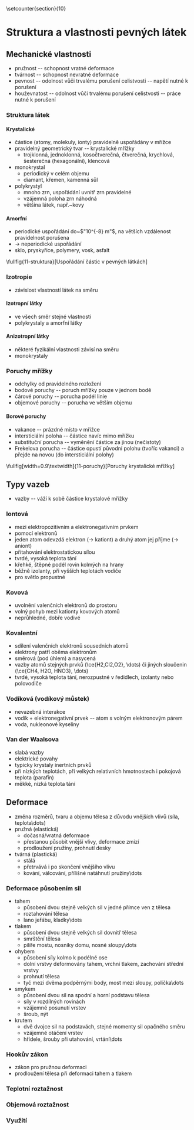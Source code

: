 \setcounter{section}{10}

# Struktura a vlastnosti pevných látek
## Mechanické vlastnosti
- pružnost -- schopnost vratné deformace
- tvárnost -- schopnost nevratné deformace
- pevnost -- odolnost vůči trvalému porušení celistvosti -- napětí nutné k porušení
- houževnatost -- odolnost vůči trvalému porušení celistvosti -- práce nutné k porušení

### Struktura látek
#### Krystalické
- částice (atomy, molekuly, ionty) pravidelně uspořádány v mřížce
- pravidelný geometrický tvar -- krystalické mřížky
	- trojklonná, jednoklonná, kosočtverečná, čtverečná, krychlová, šesterečná (hexagonální), klencová
- monokrystal
	- periodický v celém objemu
	- diamant, křemen, kamenná sůl
- polykrystyl
	- mnoho zrn, uspořádání uvnitř zrn pravidelné
	- vzájemná poloha zrn náhodná
	- většina látek, např.~kovy

#### Amorfní
- periodické uspořádání do~$"10^{-8} m"$, na větších vzdálenost pravidelnost porušena
- $\rightarrow$ neperiodické uspořádání
- sklo, pryskyřice, polymery, vosk, asfalt

\fullfig{11-struktura}[Uspořádání částic v pevných látkách]

### Izotropie
- závislost vlastností látek na směru

#### Izotropní látky
- ve všech směr stejné vlastnosti
- polykrystaly a amorfní látky

#### Anizotropní látky
- některé fyzikální vlastnosti závisí na směru
- monokrystaly

### Poruchy mřížky
- odchylky od pravidelného rozložení
- bodové poruchy -- poruch mřížky pouze v jednom bodě
- čárové poruchy -- porucha podél linie
- objemové poruchy -- porucha ve větším objemu

#### Borové poruchy
- vakance -- prázdné místo v mřížce
- intersticiální poloha -- částice navíc mimo mřížku
- substituční porucha -- vyměnění částice za jinou (nečistoty)
- Frekelova porucha -- částice opustí původní polohu (tvoříc vakanci) a přejde na novou (do intersticiální polohy)

\fullfig[width=0.9\textwidth]{11-poruchy}[Poruchy krystalické mřížky]

## Typy vazeb
- vazby -- váží k sobě částice krystalové mřížky

### Iontová
- mezi elektropozitivním a elektronegativním prvkem
- pomocí elektronů
- jeden atom odevzdá elektron ($\rightarrow$ kationt) a druhý atom jej příjme ($\rightarrow$ aniont)
- přitahování elektrostatickou sílou
- tvrdé, vysoká teplota tání
- křehké, štěpné podél rovin kolmých na hrany
- běžně izolanty, při vyšších teplotách vodiče
- pro světlo propustné

### Kovová
- uvolnění valenčních elektronů do prostoru
- volný pohyb mezi kationty kovových atomů
- neprůhledné, dobře vodivé

### Kovalentní
- sdílení valenčních elektronů sousedních atomů
- elektrony patří oběma elektronům
- směrová (pod úhlem) a nasycená
- vazby atomů stejných prvků (\ce{H2,Cl2,O2}, \dots) či jiných sloučenin (\ce{CH4, H2O, HNO3}, \dots)
- tvrdé, vysoká teplota tání, nerozpustné v ředidlech, izolanty nebo polovodiče

### Vodíková (vodíkový můstek)
- nevazebná interakce
- vodík + elektronegativní prvek -- atom s volným elektronovým párem
- voda, nukleonové kyseliny

### Van der Waalsova
- slabá vazby
- elektrické povahy
- typicky krystaly inertních prvků
- při nízkých teplotách, při velkých relativních hmotnostech i pokojová teplota (parafín)
- měkké, nízká teplota tání

## Deformace
- změna rozměrů, tvaru a objemu tělesa z důvodu vnějších vlivů (síla, teplota\dots)
- pružná (elastická)
	- dočasná/vratná deformace
	- přestanou působit vnější vlivy, deformace zmizí
	- prodloužení pružiny, prohnutí desky
- tvárná (plastická)
	- stálá
	- přetrvává i po skončení vnějšího vlivu
	- kování, válcování, přílišné natáhnutí pružiny\dots
### Deformace působením sil
- tahem
	- působení dvou stejně velkých sil v jedné přímce ven z tělesa
	- roztahování tělesa
	- lano jeřábu, kladky\dots
- tlakem
	- působení dvou stejně velkých sil dovnitř tělesa
	- smrštění tělesa
	- pilíře mostu, nosníky domu, nosné sloupy\dots
- ohybem
	- působení síly kolmo k podélné ose
	- dolní vrstvy deformovány tahem, vrchní tlakem, zachování střední vrstvy
	- prohnutí tělesa
	- tyč mezi dvěma podpěrnými body, most mezi sloupy, polička\dots
- smykem
	- působení dvou sil na spodní a horní podstavu tělesa
	- síly v rozdílných rovinách
	- vzájemné posunutí vrstev
	- šroub, nýt
- krutem
	- dvě dvojce sil na podstavách, stejné momenty sil opačného směru
	- vzájemné otáčení vrstev
	- hřídele, šrouby při utahování, vrtání\dots

### Hookův zákon
- zákon pro pružnou deformaci
- prodloužení tělesa při deformaci tahem a tlakem


### Teplotní roztažnost
### Objemová roztažnost
### Využití
